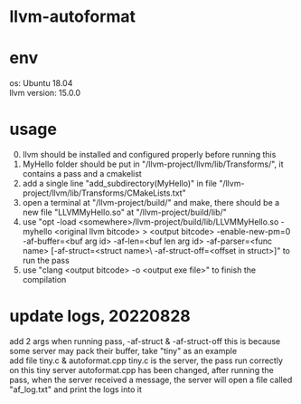 # llvm-autoformat

# env
os: Ubuntu 18.04  
llvm version: 15.0.0

# usage
0. llvm should be installed and configured properly before running this  
1. MyHello folder should be put in "/llvm-project/llvm/lib/Transforms/", it contains a pass and a cmakelist  
2. add a single line "add_subdirectory(MyHello)" in file "/llvm-project/llvm/lib/Transforms/CMakeLists.txt"  
3. open a terminal at "/llvm-project/build/" and make, there should be a new file "LLVMMyHello.so" at "/llvm-project/build/lib/"  
4. use "opt -load \<somewhere\>/llvm-project/build/lib/LLVMMyHello.so -myhello \<original llvm bitcode\> \> \<output bitcode\> -enable-new-pm=0 -af-buffer=\<buf arg id\> -af-len=\<buf len arg id\> -af-parser=\<func name\> \[-af-struct=\<struct name\>\ -af-struct-off=\<offset in struct\>]" to run the pass  
5. use "clang \<output bitcode\> -o \<output exe file\>" to finish the compilation  
  
# update logs, 20220828  
add 2 args when running pass, -af-struct & -af-struct-off
  this is because some server may pack their buffer, take "tiny" as an example  
add file tiny.c & autoformat.cpp
  tiny.c is the server, the pass run correctly on this tiny server
  autoformat.cpp has been changed, after running the pass, when the server received a message, the server will open a file called "af_log.txt" and print the logs into it
